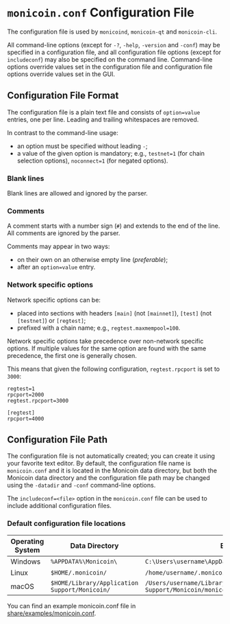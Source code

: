 # `monicoin.conf` Configuration File

The configuration file is used by `monicoind`, `monicoin-qt` and `monicoin-cli`.

All command-line options (except for `-?`, `-help`, `-version` and `-conf`) may be specified in a configuration file, and all configuration file options (except for `includeconf`) may also be specified on the command line. Command-line options override values set in the configuration file and configuration file options override values set in the GUI.

## Configuration File Format

The configuration file is a plain text file and consists of `option=value` entries, one per line. Leading and trailing whitespaces are removed.

In contrast to the command-line usage:
- an option must be specified without leading `-`;
- a value of the given option is mandatory; e.g., `testnet=1` (for chain selection options), `noconnect=1` (for negated options).

### Blank lines

Blank lines are allowed and ignored by the parser.

### Comments

A comment starts with a number sign (`#`) and extends to the end of the line. All comments are ignored by the parser.

Comments may appear in two ways:
- on their own on an otherwise empty line (_preferable_);
- after an `option=value` entry.

### Network specific options

Network specific options can be:
- placed into sections with headers `[main]` (not `[mainnet]`), `[test]` (not `[testnet]`) or `[regtest]`;
- prefixed with a chain name; e.g., `regtest.maxmempool=100`.

Network specific options take precedence over non-network specific options.
If multiple values for the same option are found with the same precedence, the
first one is generally chosen.

This means that given the following configuration, `regtest.rpcport` is set to `3000`:

```
regtest=1
rpcport=2000
regtest.rpcport=3000

[regtest]
rpcport=4000
```

## Configuration File Path

The configuration file is not automatically created; you can create it using your favorite text editor. By default, the configuration file name is `monicoin.conf` and it is located in the Monicoin data directory, but both the Monicoin data directory and the configuration file path may be changed using the `-datadir` and `-conf` command-line options.

The `includeconf=<file>` option in the `monicoin.conf` file can be used to include additional configuration files.

### Default configuration file locations

Operating System | Data Directory | Example Path
-- | -- | --
Windows | `%APPDATA%\Monicoin\` | `C:\Users\username\AppData\Roaming\Monicoin\monicoin.conf`
Linux | `$HOME/.monicoin/` | `/home/username/.monicoin/monicoin.conf`
macOS | `$HOME/Library/Application Support/Monicoin/` | `/Users/username/Library/Application Support/Monicoin/monicoin.conf`

You can find an example monicoin.conf file in [share/examples/monicoin.conf](../share/examples/monicoin.conf).

